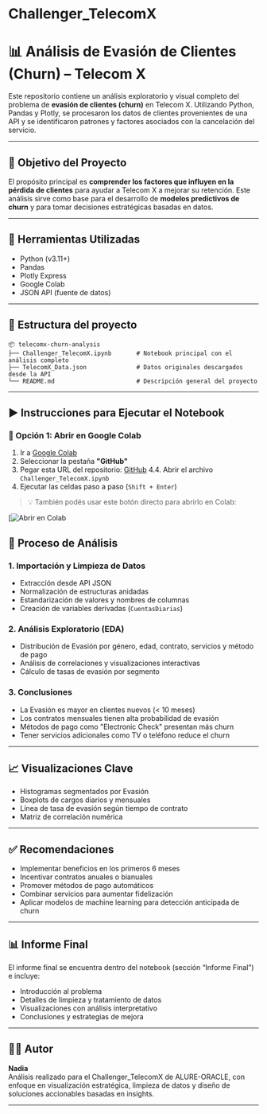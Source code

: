 # Challenger_TelecomX
# 📊 Análisis de Evasión de Clientes (Churn) – Telecom X

Este repositorio contiene un análisis exploratorio y visual completo del problema de **evasión de clientes (churn)** en Telecom X. Utilizando Python, Pandas y Plotly, se procesaron los datos de clientes provenientes de una API y se identificaron patrones y factores asociados con la cancelación del servicio.

---

## 📌 Objetivo del Proyecto

El propósito principal es **comprender los factores que influyen en la pérdida de clientes** para ayudar a Telecom X a mejorar su retención. Este análisis sirve como base para el desarrollo de **modelos predictivos de churn** y para tomar decisiones estratégicas basadas en datos.

---

## 🧰 Herramientas Utilizadas

- Python (v3.11+)
- Pandas
- Plotly Express
- Google Colab
- JSON API (fuente de datos)

---

## 📁 Estructura del proyecto
````plaintext 
📦 telecomx-churn-analysis
├── Challenger_TelecomX.ipynb       # Notebook principal con el análisis completo
├── TelecomX_Data.json              # Datos originales descargados desde la API
└── README.md                       # Descripción general del proyecto
````
---
## ▶️ Instrucciones para Ejecutar el Notebook

### 🔗 Opción 1: Abrir en Google Colab

1. Ir a [Google Colab](https://colab.research.google.com/)
2. Seleccionar la pestaña **"GitHub"**
3. Pegar esta URL del repositorio: [GitHub](https://github.com/Nadgis-7/Challenger_TelecomX)
4.4. Abrir el archivo `Challenger_TelecomX.ipynb`
5. Ejecutar las celdas paso a paso (`Shift + Enter`)

> 💡 También podés usar este botón directo para abrirlo en Colab:

[![Abrir en Colab](https://colab.research.google.com/drive/1JCer63zM868i707aCUdnFuq1U1BH9CGo?usp=sharing)

## 🔎 Proceso de Análisis

### 1. Importación y Limpieza de Datos
- Extracción desde API JSON
- Normalización de estructuras anidadas
- Estandarización de valores y nombres de columnas
- Creación de variables derivadas (`CuentasDiarias`)

### 2. Análisis Exploratorio (EDA)
- Distribución de Evasión por género, edad, contrato, servicios y método de pago
- Análisis de correlaciones y visualizaciones interactivas
- Cálculo de tasas de evasión por segmento

### 3. Conclusiones
- La Evasión es mayor en clientes nuevos (< 10 meses)
- Los contratos mensuales tienen alta probabilidad de evasión
- Métodos de pago como "Electronic Check" presentan más churn
- Tener servicios adicionales como TV o teléfono reduce el churn

---

## 📈 Visualizaciones Clave

- Histogramas segmentados por Evasión
- Boxplots de cargos diarios y mensuales
- Línea de tasa de evasión según tiempo de contrato
- Matriz de correlación numérica

---

## ✅ Recomendaciones

- Implementar beneficios en los primeros 6 meses
- Incentivar contratos anuales o bianuales
- Promover métodos de pago automáticos
- Combinar servicios para aumentar fidelización
- Aplicar modelos de machine learning para detección anticipada de churn

---

## 📊 Informe Final

El informe final se encuentra dentro del notebook (sección “Informe Final”) e incluye:
- Introducción al problema
- Detalles de limpieza y tratamiento de datos
- Visualizaciones con análisis interpretativo
- Conclusiones y estrategias de mejora

---

## 👩‍💻 Autor

**Nadia**  
Análisis realizado para el Challenger_TelecomX de ALURE-ORACLE, con enfoque en visualización estratégica, limpieza de datos y diseño de soluciones accionables basadas en insights.

---
